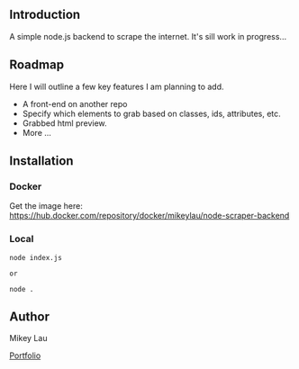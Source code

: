 ## Introduction

A simple node.js backend to scrape the internet. It's sill work in progress...

## Roadmap

Here I will outline a few key features I am planning to add.

- A front-end on another repo
- Specify which elements to grab based on classes, ids, attributes, etc.
- Grabbed html preview.
- More ...

## Installation

### Docker

Get the image here: https://hub.docker.com/repository/docker/mikeylau/node-scraper-backend

### Local

```
node index.js

or

node .
```

## Author

Mikey Lau

[Portfolio](https://mikeylau.uk)
